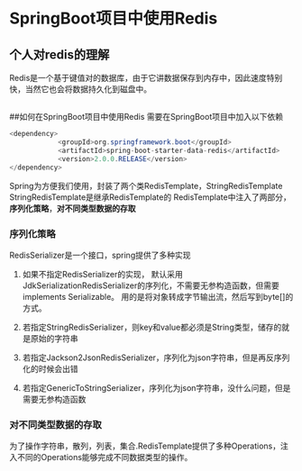 # SpringBoot项目中使用Redis
## 个人对redis的理解
Redis是一个基于键值对的数据库，由于它讲数据保存到内存中，因此速度特别快，当然它也会将数据持久化到磁盘中。
## 
##如何在SpringBoot项目中使用Redis
需要在SpringBoot项目中加入以下依赖
``` java
<dependency>
            <groupId>org.springframework.boot</groupId>
            <artifactId>spring-boot-starter-data-redis</artifactId>
            <version>2.0.0.RELEASE</version>
</dependency>
```
Spring为方便我们使用，封装了两个类RedisTemplate，StringRedisTemplate
StringRedisTemplate是继承RedisTemplate的
RedisTemplate中注入了两部分，**序列化策略**，**对不同类型数据的存取**
### **序列化策略**
RedisSerializer是一个接口，spring提供了多种实现 

1. 如果不指定RedisSerializer的实现，
默认采用JdkSerializationRedisSerializer的序列化，不需要无参构造函数，但需要implements Serializable。
用的是将对象转成字节输出流，然后写到byte[]的方式。

2. 若指定StringRedisSerializer，则key和value都必须是String类型，储存的就是原始的字符串

3. 若指定Jackson2JsonRedisSerializer，序列化为json字符串，但是再反序列化的时候会出错

4. 若指定GenericToStringSerializer，序列化为json字符串，没什么问题，但是需要无参构造函数

### **对不同类型数据的存取**
为了操作字符串，散列，列表，集合.RedisTemplate提供了多种Operations，注入不同的Operations能够完成不同数据类型的操作。
 
